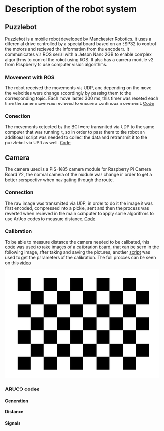 # Description of the robot system

## Puzzlebot
Puzzlebot is a mobile robot developed by Manchester Robotics, it uses a diferental drive controlled by a special board based on an ESP32 to control the motors and recieved the information from the encoders. It communicates via ROS serial with a Jetson Nano 2GB to enable complex algorithms to control the robot using ROS. It also has a camera module v2 from Raspberry to use computer vision algorithms.

### Movement with ROS
The robot received the movements via UDP, and depending on the move the velocities were change accordingly by passing them to the corresponding topic. Each move lasted 300 ms, this timer was reseted each time the same move was recieved to ensure a continous movement. [Code](puzzlebot_movement.py)  

### Conection
The movements detected by the BCI were transmited via UDP to the same computer that was running it, so in order to pass them to the robot an additional script was needed to collect the data and retransmit it to the puzzlebot via UPD as well. [Code](retransmit_bci.py)  

## Camera
The camera used is a PIS-1685 camera module for Raspberry Pi Camera Board V2, the normal camera of the module was change in order to get a better perspective when navigating through the route.  

### Connection
The raw image was transmitted via UDP, in order to do it the image it was first encoded, compressed into a pickle, sent and then the process was reverted when recieved in the main computer to apply some algorithms to use ArUco codes to measure distance. [Code](puzzlebot_camera.py)

### Calibration
To be able to measure distance the camera needed to be calibated, this [code](capture_calibration_images.py) was used to take images of a calibration board, that can be seen in the following image, after taking and saving the pictures, another [script](camera_calibration.py) was used to get the parameters of the calibration. The full procces can be seen on this [video](https://www.youtube.com/watch?v=JHeNger8B2E)  
<p align="center">
  <img src="../Reference%20images/calibration_board.png"/>
</p>

### ARUCO codes


#### Generation

#### Distance

#### Signals